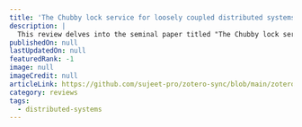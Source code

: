 ```yaml
---
title: 'The Chubby lock service for loosely coupled distributed systems'
description: |
  This review delves into the seminal paper titled "The Chubby lock service for loosely coupled distributed systems"
publishedOn: null
lastUpdatedOn: null
featuredRank: -1
image: null
imageCredit: null
articleLink: https://github.com/sujeet-pro/zotero-sync/blob/main/zotero-attachments/research-papers/chubby-osdi06.pdf
category: reviews
tags:
  - distributed-systems
---
```

